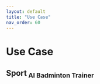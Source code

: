 ```yaml
---
layout: default
title: "Use Case"
nav_order: 60
---
```


# Use Case

## **Sport**<sub> AI Badminton Trainer
